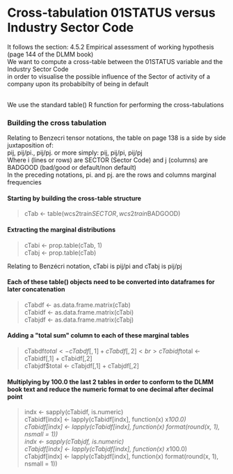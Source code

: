# Cross-tabulation 01STATUS versus Industry Sector Code

It follows the section: 4.5.2 Empirical assessment of working hypothesis (page 144 of the DLMM book)<br>
We want to compute a cross-table between the 01STATUS variable and the Industry Sector Code<br>
in order to visualise the possible influence of the Sector of activity of a company upon its probabibilty of being in default<br><br>

We use the standard table() R function for performing the cross-tabulations
### Building the cross tabulation

Relating to Benzecri tensor notations, the table on page 138 is a side by side juxtaposition of:<br>
pij, pij/pi., pij/pj. or more simply: pij, pij/pi, pij/pj<br>
Where i (lines or rows) are SECTOR (Sector Code) and j (columns) are BADGOOD (bad/good or default/non default)<br>
In the preceding notations, pi. and pj. are the rows and columns marginal frequencies<br>

#### Starting by building the cross-table structure
> cTab <- table(wcs2train$SECTOR, wcs2train$BADGOOD)

#### Extracting the marginal distributions
> cTabi <- prop.table(cTab, 1)<br>
> cTabj <- prop.table(cTab)<br>

Relating to Benzécri notation, cTabi is pij/pi and cTabj is pij/pj

#### Each of these table() objects need to be converted into dataframes for later concatenation
> cTabdf <- as.data.frame.matrix(cTab)<br>
> cTabidf <- as.data.frame.matrix(cTabi)<br>
> cTabjdf <- as.data.frame.matrix(cTabj)<br>

#### Adding a "total sum" column to each of these marginal tables
> cTabdf$total <- cTabdf[,1] + cTabdf[,2]<br>
> cTabidf$total <- cTabidf[,1] + cTabidf[,2]<br>
> cTabjdf$total <- cTabjdf[,1] + cTabjdf[,2]<br>

#### Multiplying by 100.0 the last 2 tables in order to conform to the DLMM book text and reduce the numeric format to one decimal after decimal point
> indx <- sapply(cTabidf, is.numeric)<br>
> cTabidf[indx] <- lapply(cTabidf[indx], function(x) x*100.0)<br>
> cTabidf[indx] <- lapply(cTabidf[indx], function(x) format(round(x, 1), nsmall = 1))<br>
> indx <- sapply(cTabjdf, is.numeric)<br>
> cTabjdf[indx] <- lapply(cTabjdf[indx], function(x) x*100.0)<br>
> cTabjdf[indx] <- lapply(cTabjdf[indx], function(x) format(round(x, 1), nsmall = 1))<br>

